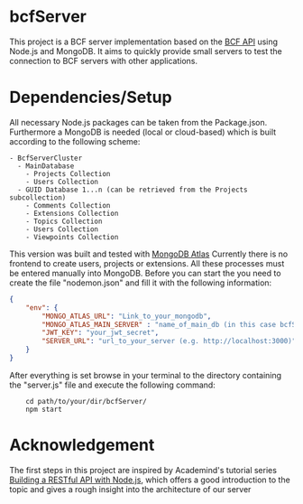 # bcfServer
This project is a BCF server implementation based on the [BCF API](https://github.com/BuildingSMART/BCF-API) using Node.js and MongoDB. It aims to quickly provide small servers to test the connection to BCF servers with other applications.

# Dependencies/Setup
All necessary Node.js packages can be taken from the Package.json. Furthermore a MongoDB is needed (local or cloud-based) which is built according to the following scheme:


```
- BcfServerCluster
  - MainDatabase
    - Projects Collection
    - Users Collection
  - GUID Database 1...n (can be retrieved from the Projects subcollection)
    - Comments Collection
    - Extensions Collection
    - Topics Collection
    - Users Collection
    - Viewpoints Collection
```
This version was built and tested with [MongoDB Atlas](https://www.mongodb.com/cloud/atlas)
Currently there is no frontend to create users, projects or extensions. All these processes must be entered manually into MongoDB.
Before you can start the you need to create the file "nodemon.json" and fill it with the following information:

```json
{
    "env": {
        "MONGO_ATLAS_URL": "Link_to_your_mongodb",
        "MONGO_ATLAS_MAIN_SERVER" : "name_of_main_db (in this case bcfServer)",
        "JWT_KEY": "your_jwt_secret",
        "SERVER_URL": "url_to_your_server (e.g. http://localhost:3000)"
    }
}
```

After everything is set browse in your terminal to the directory containing the "server.js" file and execute the following command:

```
    cd path/to/your/dir/bcfServer/
    npm start
```

# Acknowledgement

The first steps in this project are inspired by Academind's tutorial series [Building a RESTful API with Node.js](https://youtu.be/0oXYLzuucwE?list=PL55RiY5tL51q4D-B63KBnygU6opNPFk_q), which offers a good introduction to the topic and gives a rough insight into the architecture of our server

